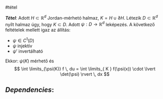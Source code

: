 #tétel 

***Tétel***: Adott $H \subset \mathbb{R}^{d}$ Jordan-mérhetó halmaz, $K = H \cup \partial H$.
Létezik $D \subset \mathbb{R}^{d}$ nyílt halmaz úgy, hogy $K \subset D$. Adott $\psi : D \to \mathbb{R}^{d}$ leképezés.
A következő feltételek mellett igaz az állítás:
- $\psi \in C^{1}(D)$
- $\psi$ injektív
- $\psi'$ invertálható

Ekkor:
$\psi(K)$ mérhető és
$$
\int \limits_{\psi(K)} f \, du = \int \limits_{ K } f(\psi(x)) \cdot \lvert \det(\psi) \rvert   \, dx  
$$


***Dependencies***:
- 